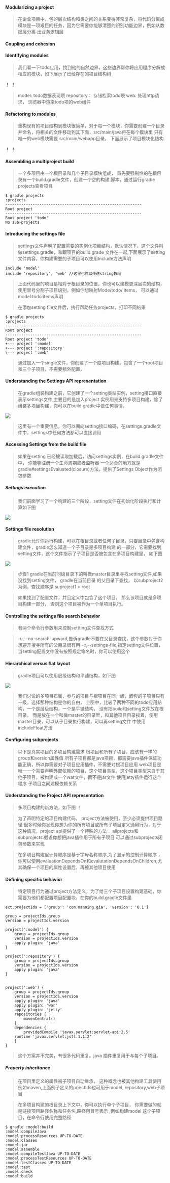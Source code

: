 #### Modularizing a project

> 在企业项目中，包的层次结构和类之间的关系变得非常复杂，将代码分离成模块是一项艰巨的任务，因为它需要你能够清楚的识别功能边界，例如从数据层分离
> 出业务逻辑层

#### Coupling and cohesion


#### Identifying modules

> 我们看一下todo应用，找到他的自然边界，这些边界帮你将应用程序分解成相应的模块，如下展示了已经存在的项目结构树
	
！[](b17.png)
！[](b18.png)

> model: todo数据表现项
> repository： 存储检索todo项
> web: 处理http请求， 浏览器中渲染todo项的web组件

#### Refactoring to modules

> 重构现有的项目结构到模块很简单，对于每一个模块，你需要创建一个目录并命名，将相关的文件移动到其下面，src/main/java将在每个模块里
> 只有唯一的web模块需要 src/main/webapp目录， 下面展示了项目模块化结构


！[](b19.png)
！[](b20.png)

#### Assembling a multiproject build

> 一个多项目由一个根目录和几个子目录模块组成， 首先要强制性的在根目录有一个build.gradle文件，创建一个空的构建
> 脚本，通过运行gradle projects查看项目
	
	$ gradle projects
    :projects
    ------------------------------------------------------------
	Root project
    ------------------------------------------------------------
	Root project 'todo'
	No sub-projects

#### Introducing the settings file

> settings文件声明了配置需要的实例化项目结构，默认情况下，这个文件叫做settings.gradle，和跟项目的build.grade
> 文件在一起,下面展示了setting文件内容，你构建需要的子项目可以使用Include方法声明
	
	include 'model'
	include 'repository', 'web' //这里也可以传递string数组

> 上面代码里的项目是相对于根目录的位置，你也可以建模更深层次的结构，使用冒号分割子项目级别，例如你想映射Mode/todo/
> items， 可以通过model:todo:items声明

> 在添加setting file文件后，执行帮助任务projects，打印不同结果
	
	$ gradle projects
    :projects
    ------------------------------------------------------------
	Root project
    ------------------------------------------------------------
	Root project 'todo'
	+--- project ':model'
	+--- project ':repository'
	\--- project ':web'

>通过加入一个single文件，你创建了一个度项目构建，包含了一个root项目和三个子项目，不需要额外配置，

#### Understanding the Settings API representation

> 在gradle组装构建之前，它创建了一个setting类型实例，setting接口直接表示settings文件,主要目的是加入project
> 实例用来支持多项目构建，除了组装多项目构建，你可以在build.gradle中做任何事情，

![](b21.png)

> 这里有一个重要信息，你可以面向setting接口编码，在settings.gradle文件中，settings中任何方法都可以直接调用

#### Accessing Settings from the build file

> 如果在setting 已经被读取加载后，访问settings实例，在build.gradle文件中， 你能够注册一个生命周期或者监听器
> 一个适合的地方就是 gradle#settingsEvaluated(closure)方法，提供了Settings Object作为闭包参数

##### Settings execution

>我们前面学习了一个构建的三个阶段，setting文件在初始化阶段执行和计算如下图
	
	
![](b22.png)


#### Settings file resolution

> gradle允许你运行构建，可以在根目录或者任何子目录，只要目录中包含构建文件，gradle怎么知道一个子目录是多项目构建
> 的一部分，它需要找到setting文件，这个文件指示了子项目是否被包含在多项目构建里， 如下图
	
![](b23.png)
	
> 步骤1 gradle在当前同级目录下的叫做master目录里寻找setting文件,如果没找到setting文件， gradle在当前目录
> 的父目录下查找， 以subproject2为例，查找顺序是 suproject1 > root

> 如果找到了配置文件，并且定义中包含了这个项目， 那么该项目就是多项目构建一部分， 否则这个项目被作为一个单项目执行。


#### Controlling the settings file search behavior

> 有两个命令行参数用来控制settting文件查找方式

> -u,--no-search-upward,告诉gradle不要在父目录查找，这个参数对于你想避开搜寻所有的父目录很有用
> -c,--settings-file,指定setting文件位置，当setting配置文件没有按照规定命名时，你可以使用这个


#### Hierarchical versus flat layout

> gradle项目可以使用层级结构和平铺结构，如下图

![](b24.png)

> 我们讨论的多项目布局，参与的项目与根项目在同一级，嵌套的子项目只有一级，选择那种结构是你的自由，
> 上图中，比较了两种不同的todo应用结构，一个是层级结构，一个是平铺结构， 没有把build和setting文件放在根目录，
> 而是放在一个叫做master的目录里，和其他项目目录挨着，使用master目录，可以从子目录执行构建，可以再setting文件
> 中使用includeFloat方法

#### Configuring subprojects

> 以下是真实项目的多项目构建需求
> 根项目和所有子项目，应该有一样的group和version属性值
> 所有子项目都是java项目，都需要java插件保证功能正确，所以你需要对子项目应用插件，不需要对根项目应用
> web项目是唯一一个需要声明外部依赖的项目，这个项目类型，这个项目类型来自于其他子项目，被构建成一个war文件，而不是jar文件
> 使用jetty插件运行这个程序
> 子项目之间建模依赖关系

#### Understanding the Project API representation

> 多项目构建的新方法，如下图
！[](b25.png)

> 为了声明特定的项目构建代码， project方法被使用，至少必须提供项目路径
> 很多时候你发现你想为你的所有项目或所有子项目定义通用行为，对于这种情况，project api提供了一个特殊的方法： allprojects和
> subprojects.假设你想把java插件用于所有子项目 可以通过subprojects闭包参数来实现

> 在多项目构建里计算顺序是基于字母名称顺序,为了显示的控制计算顺序
> ，你可以使用evaluationDependsOn和evalutationDependsOnChildren,尤其确保一个项目的属性设置后，再被其他项目使用

#### Defining specific behavior

> 特定项目行为通过project方法定义，为了给三个子项目设置构建基础，你需要为他们都配置项目配置块，在你的build.gradle文件里
	
	ext.projectIds = ['group': 'com.manning.gia', 'version': '0.1']
	
	group = projectIds.group
	version = projectIds.version
	
	project(':model') {
		group = projectIds.group
		version = projectIds.version
		apply plugin: 'java'
	}

	project(':repository') {
		group = projectIds.group
		version = projectIds.version
		apply plugin: 'java'
	}
	
	
	project(':web') {
		group = projectIds.group
		version = projectIds.version
		apply plugin: 'java'
		apply plugin: 'war'
		apply plugin: 'jetty'
		repositories {
			mavenCentral()
		}
		dependencies {
			providedCompile 'javax.servlet:servlet-api:2.5'
		runtime 'javax.servlet:jstl:1.1.2'
		}
	}

> 这个方案并不完美，有很多代码重复。java 插件重复用于与每个子项目。

##### Property inheritance

> 在项目里定义的属性被子项目自动继承， 这种概念也被其他构建工具使用例如maven,上面例子定义的prjectIds也可用于model,
> repository,web子项目

> 在多项目构建的根目录上下文中，你可以执行单个子项目， 你需要做的就是链接项目路径名称和任务名,路径用冒号表示 ,例如构建model
> 这个子项目，在命令行使用完整路径

	$ gradle :model:build
	:model:compileJava
	:model:processResources UP-TO-DATE
	:model:classes
	:model:jar
	:model:assemble
	:model:compileTestJava UP-TO-DATE
	:model:processTestResources UP-TO-DATE
	:model:testClasses UP-TO-DATE
	:model:test
	:model:check
	:model:build
	
	
